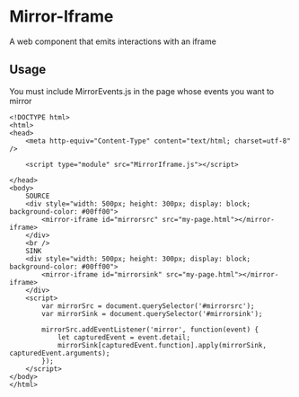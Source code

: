 # Mirror-Iframe #
A web component that emits interactions with an iframe

## Usage ##

You must include MirrorEvents.js in the page whose events you want to mirror

	<!DOCTYPE html>
	<html>
	<head>
		<meta http-equiv="Content-Type" content="text/html; charset=utf-8" />
	
		<script type="module" src="MirrorIframe.js"></script>
	
	</head>
	<body>
		SOURCE
		<div style="width: 500px; height: 300px; display: block; background-color: #00ff00">
			<mirror-iframe id="mirrorsrc" src="my-page.html"></mirror-iframe>
		</div>
		<br />
		SINK
		<div style="width: 500px; height: 300px; display: block; background-color: #00ff00">
			<mirror-iframe id="mirrorsink" src="my-page.html"></mirror-iframe>
		</div>
		<script>
			var mirrorSrc = document.querySelector('#mirrorsrc');
			var mirrorSink = document.querySelector('#mirrorsink');

			mirrorSrc.addEventListener('mirror', function(event) {
				let capturedEvent = event.detail;
				mirrorSink[capturedEvent.function].apply(mirrorSink, capturedEvent.arguments);
			});
		</script>
	</body>
	</html>
